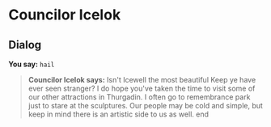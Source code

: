 # Councilor Icelok
## Dialog

**You say:** `hail`



>**Councilor Icelok says:** Isn't Icewell the most beautiful Keep ye have ever seen stranger? I do hope you've taken the time to visit some of our other attractions in Thurgadin. I often go to remembrance park just to stare at the sculptures. Our people may be cold and simple, but keep in mind there is an artistic side to us as well.
end
